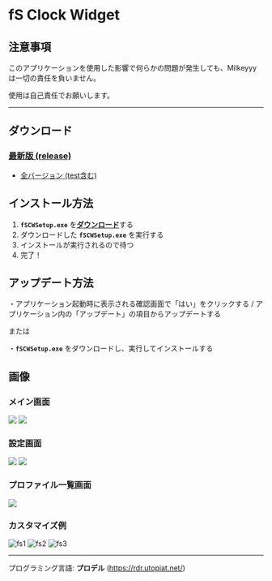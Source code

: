 # fS Clock Widget

## 注意事項
このアプリケーションを使用した影響で何らかの問題が発生しても、Milkeyyyは一切の責任を負いません。

使用は自己責任でお願いします。

---

## ダウンロード
### [最新版 (release)](https://github.com/Milkeyyy/fS-Clock-Widget/releases/latest)
- [全バージョン (test含む)](https://github.com/Milkeyyy/fS-Clock-Widget/releases)

## インストール方法
1. **`fSCWSetup.exe`** を[**ダウンロード**](#ダウンロード)する
2. ダウンロードした **`fSCWSetup.exe`** を実行する
3. インストールが実行されるので待つ
4. 完了！

## アップデート方法
・アプリケーション起動時に表示される確認画面で「はい」をクリックする / アプリケーション内の「アップデート」の項目からアップデートする

または

・**`fSCWSetup.exe`** をダウンロードし、実行してインストールする

## 画像

### メイン画面
![](https://i.imgur.com/QbkuqRL.png)
![](https://i.imgur.com/K5biuqX.png)

### 設定画面
![](https://i.imgur.com/Diu1tf1.png)
![](https://i.imgur.com/ShwkJVs.png)

### プロファイル一覧画面
![](https://i.imgur.com/QqJddBj.png)

### カスタマイズ例
![fs1](https://user-images.githubusercontent.com/59532514/107875984-8feb9500-6f06-11eb-845b-3ef72ebe8bb6.png)
![fs2](https://user-images.githubusercontent.com/59532514/107875986-91b55880-6f06-11eb-8b83-c0f541e3f154.png)
![fs3](https://user-images.githubusercontent.com/59532514/107875987-924def00-6f06-11eb-8ebe-1575fdca2933.png)


---
プログラミング言語: **プロデル** (https://rdr.utopiat.net/)

